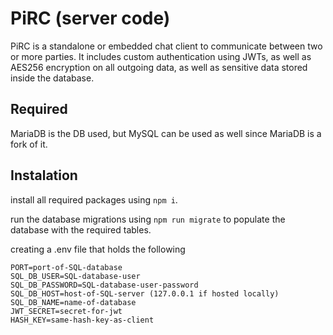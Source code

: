 # PiRC (server code)

PiRC is a standalone or embedded chat client to communicate between two or more parties. It includes custom authentication using JWTs, as well as AES256 encryption on all outgoing data, as well as sensitive data stored inside the database.

## Required

MariaDB is the DB used, but MySQL can be used as well since MariaDB is a fork of it.

## Instalation

install all required packages using `npm i`.

run the database migrations using `npm run migrate` to populate the database with the required tables.

creating a .env file that holds the following
```
PORT=port-of-SQL-database
SQL_DB_USER=SQL-database-user
SQL_DB_PASSWORD=SQL-database-user-password
SQL_DB_HOST=host-of-SQL-server (127.0.0.1 if hosted locally)
SQL_DB_NAME=name-of-database
JWT_SECRET=secret-for-jwt
HASH_KEY=same-hash-key-as-client
```
